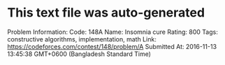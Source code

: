 # This text file was auto-generated

Problem Information:
Code: 148A
Name: Insomnia cure
Rating: 800
Tags: constructive algorithms, implementation, math
Link: https://codeforces.com/contest/148/problem/A
Submitted At: 2016-11-13 13:45:38 GMT+0600 (Bangladesh Standard Time)